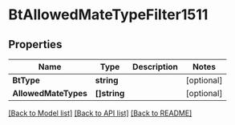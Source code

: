 # BtAllowedMateTypeFilter1511

## Properties

Name | Type | Description | Notes
------------ | ------------- | ------------- | -------------
**BtType** | **string** |  | [optional] 
**AllowedMateTypes** | **[]string** |  | [optional] 

[[Back to Model list]](../README.md#documentation-for-models) [[Back to API list]](../README.md#documentation-for-api-endpoints) [[Back to README]](../README.md)


